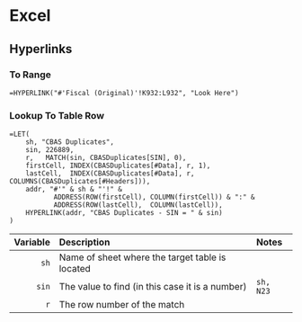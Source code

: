 # Excel

## Hyperlinks

### To Range
`=HYPERLINK("#'Fiscal (Original)'!K932:L932", "Look Here")`

### Lookup To Table Row
```
=LET(
    sh, "CBAS Duplicates",
    sin, 226889,
    r,   MATCH(sin, CBASDuplicates[SIN], 0),
    firstCell, INDEX(CBASDuplicates[#Data], r, 1),
    lastCell,  INDEX(CBASDuplicates[#Data], r, COLUMNS(CBASDuplicates[#Headers])),
    addr, "#'" & sh & "'!" &
           ADDRESS(ROW(firstCell), COLUMN(firstCell)) & ":" &
           ADDRESS(ROW(lastCell),  COLUMN(lastCell)),
    HYPERLINK(addr, "CBAS Duplicates - SIN = " & sin)
)
```

| Variable | Description                                     | Notes     |
| -------: | :---------------------------------------------- | :-------- |
|     `sh` | Name of sheet where the target table is located |           |
|    `sin` | The value to find (in this case it is a number) | `sh, N23` |
|      `r` | The row number of the match                     |           |